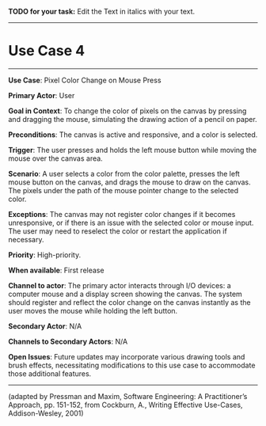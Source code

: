 **TODO for your task:** Edit the Text in italics with your text.

<hr>

# Use Case 4

<hr>

**Use Case**: Pixel Color Change on Mouse Press

**Primary Actor**: User

**Goal in Context**: To change the color of pixels on the canvas by pressing and dragging the mouse, simulating the drawing action of a pencil on paper.

**Preconditions**: The canvas is active and responsive, and a color is selected.

**Trigger**: The user presses and holds the left mouse button while moving the mouse over the canvas area.
  
**Scenario**: A user selects a color from the color palette, presses the left mouse button on the canvas, and drags the mouse to draw on the canvas. The pixels under the path of the mouse pointer change to the selected color.
 
**Exceptions**: The canvas may not register color changes if it becomes unresponsive, or if there is an issue with the selected color or mouse input. The user may need to reselect the color or restart the application if necessary.

**Priority**: High-priority.

**When available**: First release

**Channel to actor**: The primary actor interacts through I/O devices: a computer mouse and a display screen showing the canvas. The system should register and reflect the color change on the canvas instantly as the user moves the mouse while holding the left button.

**Secondary Actor**: N/A

**Channels to Secondary Actors**: N/A

**Open Issues**: Future updates may incorporate various drawing tools and brush effects, necessitating modifications to this use case to accommodate those additional features.

<hr>



(adapted by Pressman and Maxim, Software Engineering: A Practitioner’s Approach, pp. 151-152, from Cockburn,
A., Writing Effective Use-Cases, Addison-Wesley, 2001)
